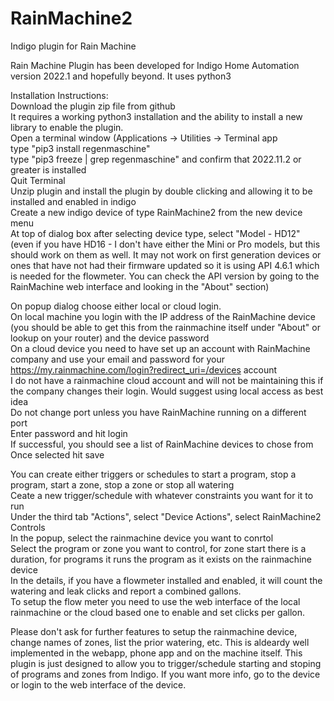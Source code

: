 # RainMachine2
Indigo plugin for Rain Machine

Rain Machine Plugin has been developed for Indigo Home Automation version 2022.1 and hopefully beyond. It uses python3<br>

Installation Instructions:<br>
Download the plugin zip file from github<br>
It requires a working python3 installation and the ability to install a new library to enable the plugin.<br>
Open a terminal window (Applications -> Utilities -> Terminal app<br>
type "pip3 install regenmaschine"<br>
type "pip3 freeze | grep regenmaschine" and confirm that 2022.11.2 or greater is installed<br>
Quit Terminal<br>
Unzip plugin and install the plugin by double clicking and allowing it to be installed and enabled in indigo<br>
Create a new indigo device of type RainMachine2 from the new device menu<br>
At top of dialog box after selecting device type, select "Model - HD12" (even if you have HD16 - I don't have either the Mini or Pro models, but this should work on them as well. It may not work on first generation devices or ones that have not had their firmware updated so it is using API 4.6.1 which is needed for the flowmeter. You can check the API version by going to the RainMachine web interface and looking in the "About" section)<br>

On popup dialog choose either local or cloud login.<br>
On local machine you login with the IP address of the RainMachine device (you should be able to get this from the rainmachine itself under "About" or lookup on your router) and the device password<br>
On a cloud device you need to have set up an account with RainMachine company and use your email and password for your https://my.rainmachine.com/login?redirect_uri=/devices account<br>
I do not have a rainmachine cloud account and will not be maintaining this if the company changes their login. Would suggest using local access as best idea<br>
Do not change port unless you have RainMachine running on a different port<br>
Enter password and hit login<br>
If successful, you should see a list of RainMachine devices to chose from<br>
Once selected hit save<br>

You can create either triggers or schedules to start a program, stop a program, start a zone, stop a zone or stop all watering<br>
Ceate a new trigger/schedule with whatever constraints you want for it to run<br>
Under the third tab "Actions", select "Device Actions", select RainMachine2 Controls<br>
In the popup, select the rainmachine device you want to conrtol<br>
Select the program or zone you want to control, for zone start there is a duration, for programs it runs the program as it exists on the rainmachine device<br>
In the details, if you have a flowmeter installed and enabled, it will count the watering and leak clicks and report a combined gallons.<br>
To setup the flow meter you need to use the web interface of the local rainmachine or the cloud based one to enable and set clicks per gallon.<br>

Please don't ask for further features to setup the rainmachine device, change names of zones, list the prior watering, etc. This is aldeardy well implemented in the webapp, phone app and on the machine itself. This plugin is just designed to allow you to trigger/schedule starting and stoping of programs and zones from Indigo. If you want more info, go to the device or login to the web interface of the device.<br>



